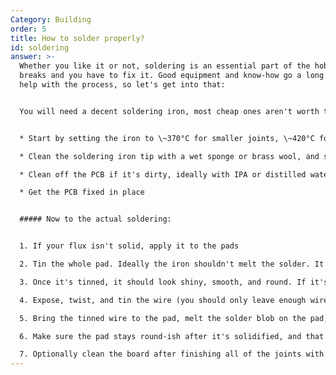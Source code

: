 ```yaml
---
Category: Building
order: 5
title: How to solder properly?
id: soldering
answer: >-
  Whether you like it or not, soldering is an essential part of the hobby. Stuff
  breaks and you have to fix it. Good equipment and know-how go a long way to
  help with the process, so let's get into that:


  You will need a decent soldering iron, most cheap ones aren't worth the trouble. I have some good ones listed elsewhere on the site. Flux, solder, side cutters, and tweezers are all must-haves IMO, a silicon mat and helping hands/blutac also help. Prepare all your items:


  * Start by setting the iron to \~370°C for smaller joints, \~420°C for larger ones

  * Clean the soldering iron tip with a wet sponge or brass wool, and slightly tin it

  * Clean off the PCB if it's dirty, ideally with IPA or distilled water

  * Get the PCB fixed in place


  ##### Now to the actual soldering:


  1. If your flux isn't solid, apply it to the pads

  2. Tin the whole pad. Ideally the iron shouldn't melt the solder. It should heat up the pad, and the pad should melt the solder. But if you use it to melt it, it's not a big issue

  3. Once it's tinned, it should look shiny, smooth, and round. If it's not, you likely need more heat and/or flux

  4. Expose, twist, and tin the wire (you should only leave enough wire exposed to match the length of the pad). Flux may often help. Again, heat up the exposed part of the wire, and ideally apply the solder to the wire, not the soldering iron

  5. Bring the tinned wire to the pad, melt the solder blob on the pad, and insert the wire. Don't push on the wire with the soldering iron as that can fray the end

  6. Make sure the pad stays round-ish after it's solidified, and that the exposed end of the wire isn't sticking out

  7. Optionally clean the board after finishing all of the joints with IPA or distilled water to get rid of residual flux
---
```

